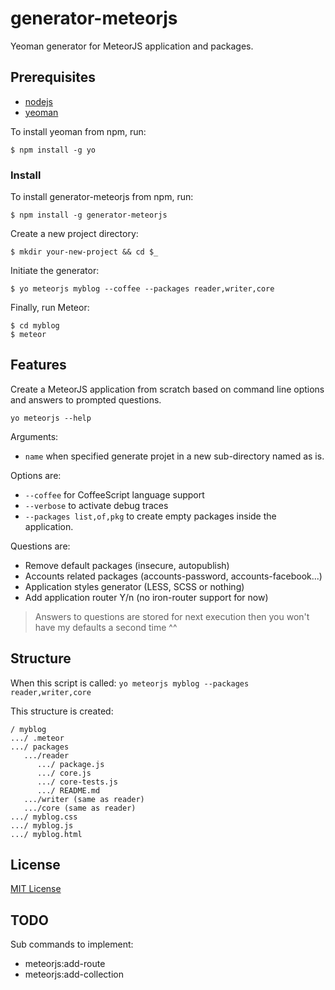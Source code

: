 # generator-meteorjs

Yeoman generator for MeteorJS application and packages.

## Prerequisites

* [nodejs](http://nodejs.com)
* [yeoman](http://yeoman.io)

To install yeoman from npm, run:

```
$ npm install -g yo
```

### Install

To install generator-meteorjs from npm, run:

```
$ npm install -g generator-meteorjs
```

Create a new project directory:

```
$ mkdir your-new-project && cd $_
```

Initiate the generator:

```
$ yo meteorjs myblog --coffee --packages reader,writer,core
```

Finally, run Meteor:

```
$ cd myblog
$ meteor
```

## Features

Create a MeteorJS application from scratch based on command line options and answers to prompted questions.

```
yo meteorjs --help
```

Arguments:

- `name` when specified generate projet in a new sub-directory named as is.


Options are:

- `--coffee` for CoffeeScript language support
- `--verbose` to activate debug traces
- `--packages list,of,pkg` to create empty packages inside the application.

Questions are:

- Remove default packages (insecure, autopublish)
- Accounts related packages (accounts-password, accounts-facebook...)
- Application styles generator (LESS, SCSS or nothing)
- Add application router Y/n (no iron-router support for now)

> Answers to questions are stored for next execution then you won't have my defaults a second time ^^

## Structure

When this script is called: `yo meteorjs myblog --packages reader,writer,core`

This structure is created:

```
/ myblog
.../ .meteor
.../ packages
   .../reader
      .../ package.js
      .../ core.js
      .../ core-tests.js
      .../ README.md
   .../writer (same as reader)
   .../core (same as reader)
.../ myblog.css
.../ myblog.js
.../ myblog.html

```

## License

[MIT License](http://en.wikipedia.org/wiki/MIT_License)

## TODO

Sub commands to implement:

- meteorjs:add-route
- meteorjs:add-collection

